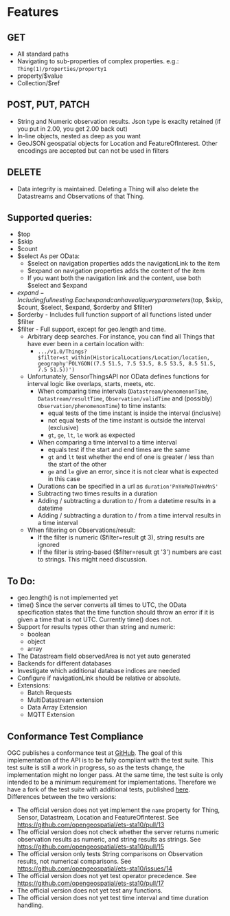 # Features

## GET
* All standard paths
* Navigating to sub-properties of complex properties. e.g.: `Thing(1)/properties/property1`
* property/$value
* Collection/$ref


## POST, PUT, PATCH
* String and Numeric observation results. Json type is exaclty retained (if you put in 2.00, you get 2.00 back out)
* In-line objects, nested as deep as you want
* GeoJSON geospatial objects for Location and FeatureOfInterest. Other encodings are accepted but can not be used in filters


## DELETE
* Data integrity is maintained. Deleting a Thing will also delete the Datastreams and Observations of that Thing.


## Supported queries:
* $top
* $skip
* $count
* $select
  As per OData:
  * $select on navigation properties adds the navigationLink to the item
  * $expand on navigation properties adds the content of the item
  * If you want both the navigation link and the content, use both $select and $expand
* $expand - Including full nesting. Each expand can have all query parameters ($top, $skip, $count, $select, $expand, $orderby and $filter)
* $orderby - Includes full function support of all functions listed under $filter
* $filter - Full support, except for geo.length and time.
  * Arbitrary deep searches. For instance, you can find all Things that have ever been in a certain location with:
    * `.../v1.0/Things?$filter=st_within(HistoricalLocations/Location/location, geography'POLYGON((7.5 51.5, 7.5 53.5, 8.5 53.5, 8.5 51.5, 7.5 51.5))')`
  * Unfortunately, SensorThingsAPI nor OData defines functions for interval logic like overlaps, starts, meets, etc.
    * When comparing time intervals (`Datastream/phenomenonTime`, `Datastream/resultTime`, `Observation/validTime` and (possibly) `Observation/phenomenonTime`) to time instants:
      * equal tests of the time instant is inside the interval (inclusive)
      * not equal tests of the time instant is outside the interval (exclusive)
      * `gt`, `ge`, `lt`, `le` work as expected
    * When comparing a time interval to a time interval
      * equals test if the start and end times are the same
      * `gt` and `lt` test whether the end of one is greater / less than the start of the other
      * `ge` and `le` give an error, since it is not clear what is expected in this case
    * Durations can be specified in a url as `duration'PnYnMnDTnHnMnS'`
    * Subtracting two times results in a duration
    * Adding / subtracting a duration to / from a datetime results in a datetime
    * Adding / subtracting a duration to / from a time interval results in a time interval
  * When filtering on Observations/result:
    * If the filter is numeric ($filter=result gt 3), string results are ignored
    * If the filter is string-based ($filter=result gt '3') numbers are cast to strings. This might need discussion.


## To Do:
* geo.length() is not implemented yet
* time() Since the server converts all times to UTC, the OData specification states that the time function should throw an error if it is given a time that is not UTC. Currently time() does not.
* Support for results types other than string and numeric:
  * boolean
  * object
  * array
* The Datastream field observedArea is not yet auto generated
* Backends for different databases
* Investigate which additional database indices are needed
* Configure if navigationLink should be relative or absolute.
* Extensions:
  * Batch Requests
  * MultiDatastream extension
  * Data Array Extension
  * MQTT Extension


## Conformance Test Compliance

OGC publishes a conformance test at [GitHub](https://github.com/opengeospatial/ets-sta10). The goal of this implementation of the API is to be fully compliant with the test suite. This test suite is still a work in progress, so as the tests change, the implementation might no longer pass.
At the same time, the test suite is only intended to be a minimum requirement for implementations. Therefore we have a fork of the test suite with additional tests, published [here](https://github.com/hylkevds/ets-sta10).
Differences between the two versions:
* The official version does not yet implement the `name` property for Thing, Sensor, Datastream, Location and FeatureOfInterest. See https://github.com/opengeospatial/ets-sta10/pull/13
* The official version does not check whether the server returns numeric observation results as numeric, and string results as strings. See https://github.com/opengeospatial/ets-sta10/pull/15
* The official version only tests String comparisons on Observation results, not numerical comparisons. See https://github.com/opengeospatial/ets-sta10/issues/14
* The official version does not yet test operator precedence. See https://github.com/opengeospatial/ets-sta10/pull/17
* The official version does not yet test any functions.
* The official version does not yet test time interval and time duration handling.

